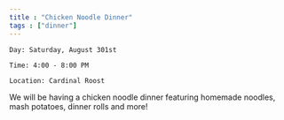 ```yaml
---
title : "Chicken Noodle Dinner"
tags : ["dinner"]
---
```


`Day: Saturday, August 301st`

`Time: 4:00 - 8:00 PM`

`Location: Cardinal Roost`

We will be having a chicken noodle dinner featuring homemade noodles, mash potatoes, dinner rolls and more!